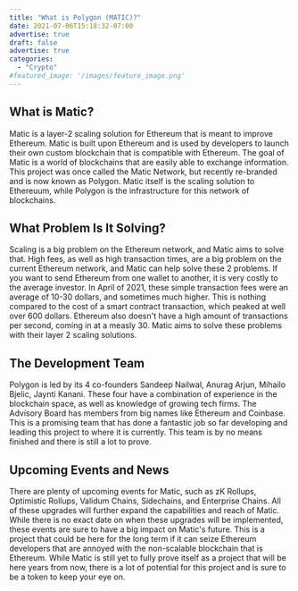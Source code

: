 ```yaml
---
title: "What is Polygon (MATIC)?"
date: 2021-07-06T15:18:32-07:00
advertise: true
draft: false
advertise: true
categories:
  - "Crypto"
#featured_image: '/images/feature_image.png'
---
```


## What is Matic?

 Matic is a layer-2 scaling solution for Ethereum that is meant to improve Ethereum. Matic is built upon Ethereum and is used by developers to launch their own custom blockchain that is compatible with Ethereum. The goal of Matic is a world of blockchains that are easily able to exchange information. This project was once called the Matic Network, but recently re-branded and is now known as Polygon. Matic itself is the scaling solution to Ethereuum, while Polygon is the infrastructure for this network of blockchains.

## What Problem Is It Solving?

Scaling is a big problem on the Ethereum network, and Matic aims to solve that. High fees, as well as high transaction times, are a big problem on the current Ethereum network, and Matic can help solve these 2 problems. If you want to send Ethereum from one wallet to another, it is very costly to the average investor. In April of 2021, these simple transaction fees were an average of 10-30 dollars, and sometimes much higher. This is nothing compared to the cost of a smart contract transaction, which peaked at well over 600 dollars. Ethereum also doesn't have a high amount of transactions per second, coming in at a measly 30. Matic aims to solve these problems with their layer 2 scaling solutions.

## The Development Team

Polygon is led by its 4 co-founders Sandeep Nailwal, Anurag Arjun, Mihailo Bjelic, Jaynti Kanani. These four have a combination of experience in the blockchain space, as well as knowledge of growing tech firms. The Advisory Board has members from big names like Ethereum and Coinbase. This is a promising team that has done a fantastic job so far developing and leading this project to where it is currently. This team is by no means finished and there is still a lot to prove.

## Upcoming Events and News

There are plenty of upcoming events for Matic, such as zK Rollups, Optimistic Rollups, Validum Chains, Sidechains, and Enterprise Chains. All of these upgrades will further expand the capabilities and reach of Matic. While there is no exact date on when these upgrades will be implemented, these events are sure to have a big impact on Matic's future. This is a project that could be here for the long term if it can seize Ethereum developers that are annoyed with the non-scalable blockchain that is Ethereum. While Matic is still yet to fully prove itself as a project that will be here years from now, there is a lot of potential for this project and is sure to be a token to keep your eye on.